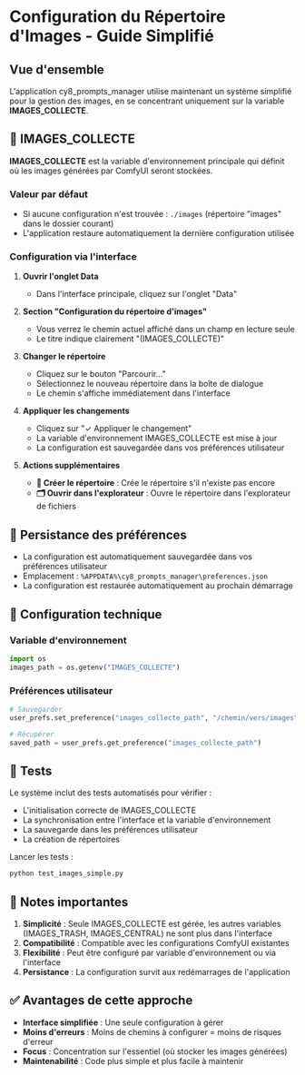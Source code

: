 # Configuration du Répertoire d'Images - Guide Simplifié

## Vue d'ensemble

L'application cy8_prompts_manager utilise maintenant un système simplifié pour la gestion des images, en se concentrant uniquement sur la variable **IMAGES_COLLECTE**.

## 📁 IMAGES_COLLECTE

**IMAGES_COLLECTE** est la variable d'environnement principale qui définit où les images générées par ComfyUI seront stockées.

### Valeur par défaut
- Si aucune configuration n'est trouvée : `./images` (répertoire "images" dans le dossier courant)
- L'application restaure automatiquement la dernière configuration utilisée

### Configuration via l'interface

1. **Ouvrir l'onglet Data**
   - Dans l'interface principale, cliquez sur l'onglet "Data"

2. **Section "Configuration du répertoire d'images"**
   - Vous verrez le chemin actuel affiché dans un champ en lecture seule
   - Le titre indique clairement "(IMAGES_COLLECTE)"

3. **Changer le répertoire**
   - Cliquez sur le bouton "Parcourir..."
   - Sélectionnez le nouveau répertoire dans la boîte de dialogue
   - Le chemin s'affiche immédiatement dans l'interface

4. **Appliquer les changements**
   - Cliquez sur "✓ Appliquer le changement"
   - La variable d'environnement IMAGES_COLLECTE est mise à jour
   - La configuration est sauvegardée dans vos préférences utilisateur

5. **Actions supplémentaires**
   - **📁 Créer le répertoire** : Crée le répertoire s'il n'existe pas encore
   - **🗂️ Ouvrir dans l'explorateur** : Ouvre le répertoire dans l'explorateur de fichiers

## 💾 Persistance des préférences

- La configuration est automatiquement sauvegardée dans vos préférences utilisateur
- Emplacement : `%APPDATA%\cy8_prompts_manager\preferences.json`
- La configuration est restaurée automatiquement au prochain démarrage

## 🔧 Configuration technique

### Variable d'environnement
```python
import os
images_path = os.getenv("IMAGES_COLLECTE")
```

### Préférences utilisateur
```python
# Sauvegarder
user_prefs.set_preference("images_collecte_path", "/chemin/vers/images")

# Récupérer
saved_path = user_prefs.get_preference("images_collecte_path")
```

## 🧪 Tests

Le système inclut des tests automatisés pour vérifier :
- L'initialisation correcte de IMAGES_COLLECTE
- La synchronisation entre l'interface et la variable d'environnement
- La sauvegarde dans les préférences utilisateur
- La création de répertoires

Lancer les tests :
```bash
python test_images_simple.py
```

## 📝 Notes importantes

1. **Simplicité** : Seule IMAGES_COLLECTE est gérée, les autres variables (IMAGES_TRASH, IMAGES_CENTRAL) ne sont plus dans l'interface
2. **Compatibilité** : Compatible avec les configurations ComfyUI existantes
3. **Flexibilité** : Peut être configuré par variable d'environnement ou via l'interface
4. **Persistance** : La configuration survit aux redémarrages de l'application

## ✅ Avantages de cette approche

- **Interface simplifiée** : Une seule configuration à gérer
- **Moins d'erreurs** : Moins de chemins à configurer = moins de risques d'erreur
- **Focus** : Concentration sur l'essentiel (où stocker les images générées)
- **Maintenabilité** : Code plus simple et plus facile à maintenir
